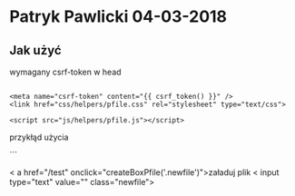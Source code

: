 
# Patryk Pawlicki 04-03-2018

## Jak użyć
<p>wymagany csrf-token w head</p>

```

<meta name="csrf-token" content="{{ csrf_token() }}" />
<link href="css/helpers/pfile.css" rel="stylesheet" type="text/css">

<script src="js/helpers/pfile.js"></script>

```
<p>przykłąd użycia</p>
```

< a href="/test" onclick="createBoxPfile('.newfile')">załaduj plik</a>
< input type="text" value="" class="newfile">

```
